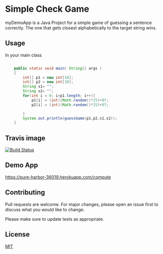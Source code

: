 # Simple Check Game

myDemoApp is a Java Project for a simple game of guessing a sentence correctly. 
The one that gets closest alphabetically to the target string wins.

## Usage
In your main class
```Java

    public static void main( String[] args )
    {
        int[] p1 = new int[10];
        int[] p2 = new int[10];
        String s1= "";
        String s2= "";
        for(int i = 0; i<p1.length; i++){
            p1[i] = (int)(Math.random()*25)+97; 
            p2[i] = (int)(Math.random()*25)+97; 

        }
        System.out.println(guessGame(p1,p2,s1,s2));
    }
```
## Travis image
[![Build Status](https://travis-ci.org/uygurugurlu/myDemoApp.svg?branch=master)](https://travis-ci.org/uygurugurlu/myDemoApp)

## Demo App
https://pure-harbor-36019.herokuapp.com/compute

## Contributing
Pull requests are welcome. For major changes, please open an issue first to discuss what you would like to change.

Please make sure to update tests as appropriate.

## License
[MIT](https://choosealicense.com/licenses/mit/)